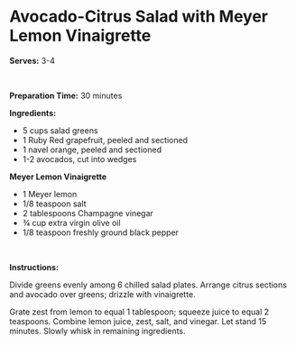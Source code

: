 Avocado-Citrus Salad with Meyer Lemon Vinaigrette
=================================================

**Serves:** 3-4

 

**Preparation Time:** 30 minutes

**Ingredients:**

-   5 cups salad greens
-   1 Ruby Red grapefruit, peeled and sectioned
-   1 navel orange, peeled and sectioned
-   1-2 avocados, cut into wedges

**Meyer Lemon Vinaigrette**

-   1 Meyer lemon
-   1/8 teaspoon salt
-   2 tablespoons Champagne vinegar
-   ¾ cup extra virgin olive oil
-   1/8 teaspoon freshly ground black pepper

 

**Instructions:**

Divide greens evenly among 6 chilled salad plates. Arrange citrus sections and avocado over greens; drizzle with vinaigrette.

Grate zest from lemon to equal 1 tablespoon; squeeze juice to equal 2 teaspoons. Combine lemon juice, zest, salt, and vinegar. Let stand 15 minutes. Slowly whisk in remaining ingredients.

